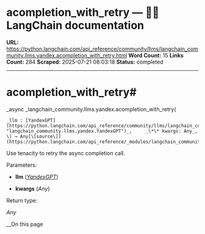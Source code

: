 # acompletion_with_retry — 🦜🔗 LangChain  documentation

**URL:** https://python.langchain.com/api_reference/community/llms/langchain_community.llms.yandex.acompletion_with_retry.html
**Word Count:** 15
**Links Count:** 284
**Scraped:** 2025-07-21 08:03:18
**Status:** completed

---

# acompletion\_with\_retry\#

_async _langchain\_community.llms.yandex.acompletion\_with\_retry\(

    _llm : [YandexGPT](https://python.langchain.com/api_reference/community/llms/langchain_community.llms.yandex.YandexGPT.html#langchain_community.llms.yandex.YandexGPT "langchain_community.llms.yandex.YandexGPT")_,     _\*\* kwargs: Any_, \) → Any[\[source\]](https://python.langchain.com/api_reference/_modules/langchain_community/llms/yandex.html#acompletion_with_retry)\#     

Use tenacity to retry the async completion call.

Parameters:     

  * **llm** \([_YandexGPT_](https://python.langchain.com/api_reference/community/llms/langchain_community.llms.yandex.YandexGPT.html#langchain_community.llms.yandex.YandexGPT "langchain_community.llms.yandex.YandexGPT")\)

  * **kwargs** \(_Any_\)

Return type:     

_Any_

__On this page